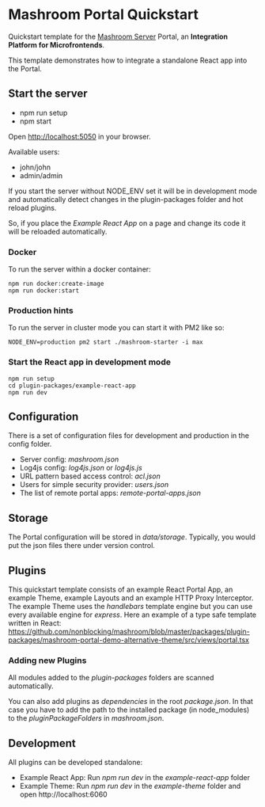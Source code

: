 
# Mashroom Portal Quickstart

Quickstart template for the [Mashroom Server](https://www.mashroom-server.com) Portal, an **Integration Platform for Microfrontends**.

This template demonstrates how to integrate a standalone React app into the Portal.

## Start the server

* npm run setup
* npm start

Open [http://localhost:5050](http://localhost:5050) in your browser.

Available users:

* john/john
* admin/admin

If you start the server without NODE_ENV set it will be in development mode and automatically detect changes in the
plugin-packages folder and hot reload plugins.

So, if you place the *Example React App* on a page and change its code it will be reloaded automatically.

### Docker

To run the server within a docker container:

    npm run docker:create-image
    npm run docker:start

### Production hints

To run the server in cluster mode you can start it with PM2 like so:

    NODE_ENV=production pm2 start ./mashroom-starter -i max

### Start the React app in development mode

    npm run setup
    cd plugin-packages/example-react-app
    npm run dev

## Configuration

There is a set of configuration files for development and production in the config folder.

* Server config: *mashroom.json*
* Log4js config: *log4js.json* or *log4js.js*
* URL pattern based access control: *acl.json*
* Users for simple security provider: *users.json*
* The list of remote portal apps: *remote-portal-apps.json*

## Storage

The Portal configuration will be stored in _data/storage_. Typically, you would put the json files there
under version control.

## Plugins

This quickstart template consists of an example React Portal App, an example Theme, example Layouts and an example HTTP Proxy Interceptor.
The example Theme uses the *handlebars* template engine but you can use every available engine for *express*.
Here an example of a type safe template written in React: https://github.com/nonblocking/mashroom/blob/master/packages/plugin-packages/mashroom-portal-demo-alternative-theme/src/views/portal.tsx

### Adding new Plugins

All modules added to the *plugin-packages* folders are scanned automatically.

You can also add plugins as *dependencies* in the root *package.json*.
In that case you have to add the path to the installed package (in node_modules) to the *pluginPackageFolders* in *mashroom.json*.

## Development

All plugins can be developed standalone:

* Example React App: Run *npm run dev* in the *example-react-app* folder
* Example Theme: Run *npm run dev* in the *example-theme* folder and open http://localhost:6060
